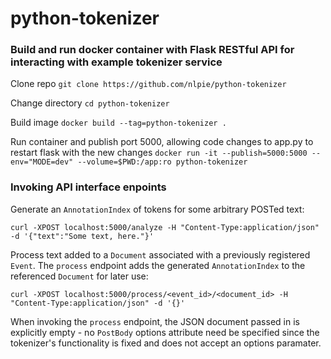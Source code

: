 # python-tokenizer

### Build and run docker container with Flask RESTful API for interacting with example tokenizer service

Clone repo `git clone https://github.com/nlpie/python-tokenizer`

Change directory `cd python-tokenizer`

Build image `docker build --tag=python-tokenizer .` 
  
Run container and publish port 5000, allowing code changes to app.py to restart flask with the new changes
`docker run -it --publish=5000:5000 --env="MODE=dev" --volume=$PWD:/app:ro python-tokenizer`
  

### Invoking API interface enpoints

Generate an `AnnotationIndex` of tokens for some arbitrary POSTed text:

`curl -XPOST localhost:5000/analyze -H "Content-Type:application/json" -d '{"text":"Some text, here."}'`


Process text added to a `Document` associated with a previously registered `Event`. The `process` endpoint adds the generated `AnnotationIndex` to the referenced `Document` for later use:
  
`curl -XPOST localhost:5000/process/<event_id>/<document_id> -H "Content-Type:application/json" -d '{}'`

When invoking the `process` endpoint, the JSON document passed in is explicitly empty - no `PostBody` options attribute need be specified since the tokenizer's functionality is fixed and does not accept an options paramater. 
